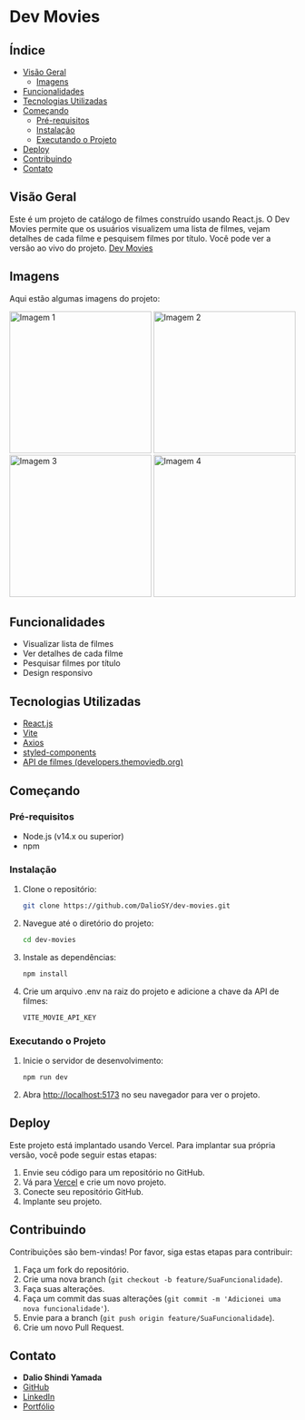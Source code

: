 # Dev Movies

## Índice




- [Visão Geral](#visão-geral)
  - [Imagens](#Imagens)
- [Funcionalidades](#funcionalidades)
- [Tecnologias Utilizadas](#tecnologias-utilizadas)
- [Começando](#começando)
  - [Pré-requisitos](#pré-requisitos)
  - [Instalação](#instalação)
  - [Executando o Projeto](#executando-o-projeto)
- [Deploy](#deploy)
- [Contribuindo](#contribuindo)
- [Contato](#contato)

## Visão Geral

Este é um projeto de catálogo de filmes construído usando React.js. O Dev Movies permite que os usuários visualizem uma lista de filmes, vejam detalhes de cada filme e pesquisem filmes por título. Você pode ver a versão ao vivo do projeto.
[Dev Movies](dev-movies-lyart.vercel.app)

## Imagens

Aqui estão algumas imagens do projeto:

<div>
    <img src="./img/git-1.png" alt="Imagem 1" width="250"/>
    <img src="./img/git-2.png" alt="Imagem 2" width="250"/>
    <img src="./img/git-3.png" alt="Imagem 3" width="250"/>
    <img src="./img/git-4.png" alt="Imagem 4" width="250"/>
</div>

## Funcionalidades

- Visualizar lista de filmes
- Ver detalhes de cada filme
- Pesquisar filmes por título
- Design responsivo

## Tecnologias Utilizadas

- [React.js](https://reactjs.org/)
- [Vite](https://vitejs.dev/)
- [Axios](https://axios-http.com/)
- [styled-components](https://styled-components.com/)
- [API de filmes (developers.themoviedb.org)](https://developer.themoviedb.org/docs/getting-started)

## Começando

### Pré-requisitos

- Node.js (v14.x ou superior)
- npm

### Instalação

1. Clone o repositório:

   ```bash
   git clone https://github.com/DalioSY/dev-movies.git
   ```

2. Navegue até o diretório do projeto:

   ```bash
   cd dev-movies
   ```

3. Instale as dependências:

   ```bash
   npm install
   ```

4. Crie um arquivo .env na raiz do projeto e adicione a chave da API de filmes:

   ```bash
   VITE_MOVIE_API_KEY
   ```

### Executando o Projeto

1. Inicie o servidor de desenvolvimento:

   ```bash
   npm run dev
   ```

2. Abra [http://localhost:5173](http://localhost:5173) no seu navegador para ver o projeto.

## Deploy

Este projeto está implantado usando Vercel. Para implantar sua própria versão, você pode seguir estas etapas:

1. Envie seu código para um repositório no GitHub.
2. Vá para [Vercel](https://vercel.com/) e crie um novo projeto.
3. Conecte seu repositório GitHub.
4. Implante seu projeto.

## Contribuindo

Contribuições são bem-vindas! Por favor, siga estas etapas para contribuir:

1. Faça um fork do repositório.
2. Crie uma nova branch (`git checkout -b feature/SuaFuncionalidade`).
3. Faça suas alterações.
4. Faça um commit das suas alterações (`git commit -m 'Adicionei uma nova funcionalidade'`).
5. Envie para a branch (`git push origin feature/SuaFuncionalidade`).
6. Crie um novo Pull Request.

## Contato

- **Dalio Shindi Yamada**
- [GitHub](https://github.com/DalioSY)
- [LinkedIn](https://www.linkedin.com/in/dalio-s-yamada)
- [Portfólio](https://daliosy.github.io/my-PORTFOLIO)
